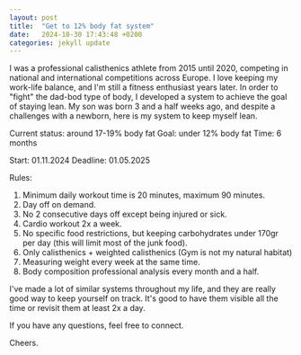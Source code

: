 ```yaml
---
layout: post
title:  "Get to 12% body fat system"
date:   2024-10-30 17:43:48 +0200
categories: jekyll update
---
```


I was a professional calisthenics athlete from 2015 until 2020, competing in national and international competitions across Europe. I love keeping my work-life balance, and I'm still a fitness enthusiast years later. In order to "fight" the dad-bod type of body, I developed a system to achieve the goal of staying lean. My son was born 3 and a half weeks ago, and despite a challenges with a newborn, here is my system to keep myself lean. 

Current status: around 17-19% body fat
Goal: under 12% body fat
Time: 6 months

Start: 01.11.2024
Deadline: 01.05.2025

Rules:

1. Minimum daily workout time is 20 minutes, maximum 90 minutes.
2. Day off on demand.
3. No 2 consecutive days off except being injured or sick.
4. Cardio workout 2x a week.
5. No specific food restrictions, but keeping carbohydrates under 170gr per day (this will limit most of the junk food).
6. Only calisthenics + weighted calisthenics (Gym is not my natural habitat)
7. Measuring weight every week at the same time.
8. Body composition professional analysis every month and a half.

I've made a lot of similar systems throughout my life, and they are really good way to keep yourself on track. It's good to have them visible all the time or revisit them at least 2x a day.

If you have any questions, feel free to connect. 

Cheers.

